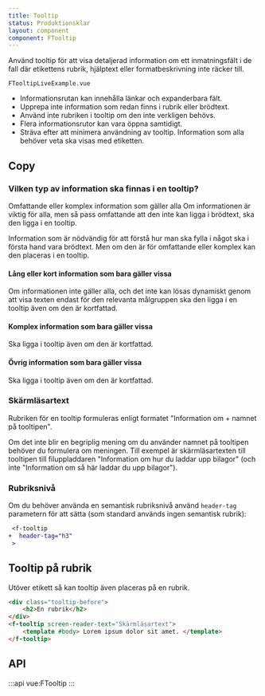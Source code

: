 ```yaml
---
title: Tooltip
status: Produktionsklar
layout: component
component: FTooltip
---
```


Använd tooltip för att visa detaljerad information om ett inmatningsfält i de fall där etikettens rubrik, hjälptext eller formatbeskrivning inte räcker till.

```import live-example
FTooltipLiveExample.vue
```

-   Informationsrutan kan innehålla länkar och expanderbara fält.
-   Upprepa inte information som redan finns i rubrik eller brödtext.
-   Använd inte rubriken i tooltip om den inte verkligen behövs.
-   Flera informationsrutor kan vara öppna samtidigt.
-   Sträva efter att minimera användning av tooltip. Information som alla behöver veta ska visas med etiketten.

## Copy

### Vilken typ av information ska finnas i en tooltip?

Omfattande eller komplex information som gäller alla
Om informationen är viktig för alla, men så pass omfattande att den inte kan ligga i brödtext, ska den ligga i en tooltip.

Information som är nödvändig för att förstå hur man ska fylla i något ska i första hand vara brödtext. Men om den är för omfattande eller komplex kan den placeras i en tooltip.

#### Lång eller kort information som bara gäller vissa

Om informationen inte gäller alla, och det inte kan lösas dynamiskt genom att visa texten endast för den relevanta målgruppen ska den ligga i en tooltip även om den är kortfattad.

#### Komplex information som bara gäller vissa

Ska ligga i tooltip även om den är kortfattad.

#### Övrig information som bara gäller vissa

Ska ligga i tooltip även om den är kortfattad.

### Skärmläsartext

Rubriken för en tooltip formuleras enligt formatet "Information om + namnet på tooltipen".

Om det inte blir en begriplig mening om du använder namnet på tooltipen behöver du formulera om meningen. Till exempel är skärmläsartexten till tooltipen till filuppladdaren "Information om hur du laddar upp bilagor" (och inte "Information om så här laddar du upp bilagor").

### Rubriksnivå

Om du behöver använda en semantisk rubriksnivå använd `header-tag` parametern för att sätta (som standard används ingen semantisk rubrik):

```diff
 <f-tooltip
+  header-tag="h3"
 >
```

## Tooltip på rubrik

Utöver etikett så kan tooltip även placeras på en rubrik.

```html static
<div class="tooltip-before">
    <h2>En rubrik</h2>
</div>
<f-tooltip screen-reader-text="Skärmläsartext">
    <template #body> Lorem ipsum dolor sit amet. </template>
</f-tooltip>
```

## API

:::api
vue:FTooltip
:::
